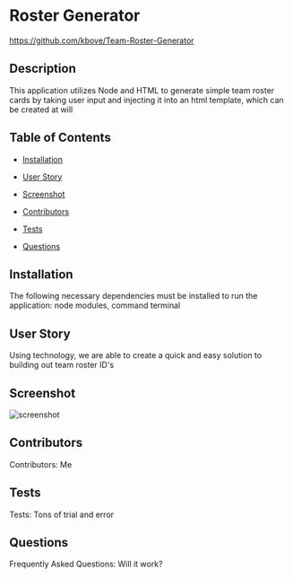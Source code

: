 # Roster Generator
https://github.com/kbove/Team-Roster-Generator
    
## Description
This application utilizes Node and HTML to generate simple team roster cards by taking user input and injecting it into an html template, which can be created at will
    
## Table of Contents
    
* [Installation](#Installation)
    
* [User Story](#Usage)

* [Screenshot](#Screenshot)

* [Contributors](#Contributors)
    
* [Tests](#Tests)
    
* [Questions](#Question)
    
## Installation <a id="Installation"></a>
The following necessary dependencies must be installed to run the application: node modules, command terminal
    
## User Story <a id="Usage"></a>
Using technology, we are able to create a quick and easy solution to building out team roster ID's

## Screenshot <a id="Screenshot"></a>
![screenshot](https://user-images.githubusercontent.com/89953218/143966101-ff9744b5-6c1b-43d9-8c1c-365b53fdd431.JPG)
    
## Contributors <a id="Contributors"></a>
Contributors: Me
    
## Tests <a id="Tests"></a>
Tests: Tons of trial and error
    
## Questions <a id="Question"></a>
Frequently Asked Questions: Will it work?
    
